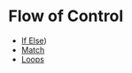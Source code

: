 # Flow of Control

* [If Else](if..elseif..else-construct.md))
* [Match](match.md)
* [Loops](iterations-a.k.a-loops.md)